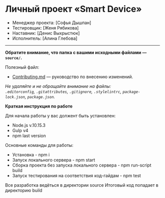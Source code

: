 # Личный проект «Smart Device» 

* Менеджер проекта: [Софья Дышпан]
* Тестировщик: [Женя Рябикова]
* Наставник: [Денис Выхрыстюк]
* Исполнитель: [Алина Глебова]

---

**Обратите внимание, что папка с вашими исходными файлами — `source/`.**

Полезный файл:

- [Contributing.md](Contributing.md) — руководство по внесению изменений.

_Не удаляйте и не обращайте внимание на файлы:_<br>
_`.editorconfig`, `.gitattributes`, `.gitignore`, `.stylelintrc`, `package-lock.json`, `package.json`._

**Краткая инструкция по работе**

Для начала работы у вас должент быть установлен:
* Node.js v.10.15.3
* Gulp v4
* npm last version

Основные команды для работы:
* Установка - npm i
* Запуск локального сервера - npm start
* Сборка проекта без запуска локального сервера - npm run-script build
* Запуск тестирования на соответствия код-гайдам - npm test

Все разработка ведёться в директории source
Итоговый код попадает в директорию build
